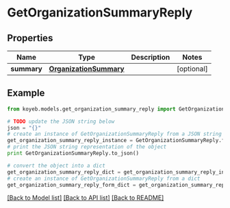 # GetOrganizationSummaryReply


## Properties
Name | Type | Description | Notes
------------ | ------------- | ------------- | -------------
**summary** | [**OrganizationSummary**](OrganizationSummary.md) |  | [optional] 

## Example

```python
from koyeb.models.get_organization_summary_reply import GetOrganizationSummaryReply

# TODO update the JSON string below
json = "{}"
# create an instance of GetOrganizationSummaryReply from a JSON string
get_organization_summary_reply_instance = GetOrganizationSummaryReply.from_json(json)
# print the JSON string representation of the object
print GetOrganizationSummaryReply.to_json()

# convert the object into a dict
get_organization_summary_reply_dict = get_organization_summary_reply_instance.to_dict()
# create an instance of GetOrganizationSummaryReply from a dict
get_organization_summary_reply_form_dict = get_organization_summary_reply.from_dict(get_organization_summary_reply_dict)
```
[[Back to Model list]](../README.md#documentation-for-models) [[Back to API list]](../README.md#documentation-for-api-endpoints) [[Back to README]](../README.md)


